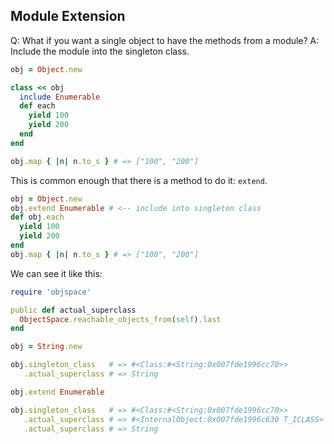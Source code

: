 Module Extension
----------------

Q: What if you want a single object
   to have the methods from a module?
A: Include the module into the singleton class.

```ruby
obj = Object.new

class << obj
  include Enumerable
  def each
    yield 100
    yield 200
  end
end

obj.map { |n| n.to_s } # => ["100", "200"]
```

This is common enough
that there is a method to do it: `extend`.

```ruby
obj = Object.new
obj.extend Enumerable # <-- include into singleton class
def obj.each
  yield 100
  yield 200
end
obj.map { |n| n.to_s } # => ["100", "200"]
```


We can see it like this:

```ruby
require 'objspace'

public def actual_superclass
  ObjectSpace.reachable_objects_from(self).last
end

obj = String.new

obj.singleton_class   # => #<Class:#<String:0x007fde1996cc70>>
   .actual_superclass # => String

obj.extend Enumerable

obj.singleton_class   # => #<Class:#<String:0x007fde1996cc70>>
   .actual_superclass # => #<InternalObject:0x007fde1996c630 T_ICLASS>
   .actual_superclass # => String
```
